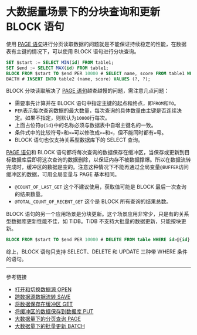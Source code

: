 # 大数据量场景下的分块查询和更新 BLOCK 语句

使用 [PAGE 语句](/pql/page.md)进行分页读取数据的问题就是不能保证持续稳定的性能，在数据表有主键的情况下，可以使用 BLOCK 语句进行分块查询。

```sql
SET $start := SELECT MIN(id) FROM table1;
SET $end := SELECT MAX(id) FROM table1;
BLOCK FROM $start TO $end PER 10000 # SELECT name, score FROM table1 WHERE id>@{id} AND id<=@{id};
BACTH # INSERT INTO table2 (name, score) VALUES (?, ?);
```

BLOCK 分块读取解决了 [PAGE 语句](/pql/page.md)越查越慢的问题，需注意几点问题：

* 需要事先计算并在 BLOCK 语句中指定主键的起点和终点，即`FROM`和`TO`。
* `PER`表示每次查询数据的最大数量，每次查询的具体数量由主键是否连续决定。如果不指定，则默认为`10000`行每次。
* 上面占位符`@{id}`中的名称必须与数据表中自增主键名的一致。
* 条件式中的比较符号`>`和`<=`可以修改成`>=`和`<`，但不能同时都有`=`号。
* BLOCK 语句也仅支持关系型数据库下的 SELECT 查询。

[PAGE 语句](/pql/page.md)和 BLOCK 语句都将每次查询的数据保存在缓冲区，当保存或更新到目标数据库后即将这次查询的数据删除，以保证内存不被数据撑爆。所以在数据流转完成时，缓冲区的数据是空的。注意这种情况下不能再通过全局变量`@BUFFER`访问缓冲区的数据，可用全局变量与 PAGE 基本相同。

* `@COUNT_OF_LAST_GET` 这个不建议使用，获取值可能是 BLOCK 最后一次查询的结果数量。
* `@TOTAL_COUNT_OF_RECENT_GET` 这个是 BLOCK 所有查询的结果总数。

BLOCK 语句的另一个应用场景是分块更新。这个场景应用非常少，只是有的关系型数据库更新性能不佳，如 TiDB。TiDB 不支持大批量的数据更新，只能按块更新。

```sql
BLOCK FROM $start TO $end PER 10000 # DELETE FROM table WHERE id>@{id} AND id<=@{id};
```

综上，BLOCK 语句只支持 SELECT、DELETE 和 UPDATE 三种带 WHERE 条件的语句。

---
参考链接

* [打开和切换数据源 OPEN](/pql/open.md)
* [跨数据源数据流转 SAVE](/pql/save.md)
* [将数据保存在缓冲区 GET](/pql/get.md)
* [将缓冲区的数据保存到数据库 PUT](/pql/put.md)
* [大数据量下的分页查询 PAGE](/pql/page.md)
* [大数据量下的批量更新 BATCH](/pql/batch.md)